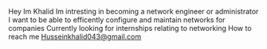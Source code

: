 Hey Im Khalid Im intresting in becoming a network engineer or administrator I want to be able to efficently configure and maintain networks for companies
Currently looking for internships relating to networking
How to reach me Husseinkhalid043@gmail.com

